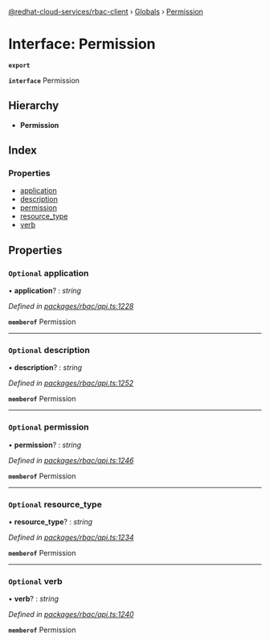 [@redhat-cloud-services/rbac-client](../README.md) › [Globals](../globals.md) › [Permission](permission.md)

# Interface: Permission

**`export`** 

**`interface`** Permission

## Hierarchy

* **Permission**

## Index

### Properties

* [application](permission.md#optional-application)
* [description](permission.md#optional-description)
* [permission](permission.md#optional-permission)
* [resource_type](permission.md#optional-resource_type)
* [verb](permission.md#optional-verb)

## Properties

### `Optional` application

• **application**? : *string*

*Defined in [packages/rbac/api.ts:1228](https://github.com/fhlavac/javascript-clients/blob/master/packages/rbac/api.ts#L1228)*

**`memberof`** Permission

___

### `Optional` description

• **description**? : *string*

*Defined in [packages/rbac/api.ts:1252](https://github.com/fhlavac/javascript-clients/blob/master/packages/rbac/api.ts#L1252)*

**`memberof`** Permission

___

### `Optional` permission

• **permission**? : *string*

*Defined in [packages/rbac/api.ts:1246](https://github.com/fhlavac/javascript-clients/blob/master/packages/rbac/api.ts#L1246)*

**`memberof`** Permission

___

### `Optional` resource_type

• **resource_type**? : *string*

*Defined in [packages/rbac/api.ts:1234](https://github.com/fhlavac/javascript-clients/blob/master/packages/rbac/api.ts#L1234)*

**`memberof`** Permission

___

### `Optional` verb

• **verb**? : *string*

*Defined in [packages/rbac/api.ts:1240](https://github.com/fhlavac/javascript-clients/blob/master/packages/rbac/api.ts#L1240)*

**`memberof`** Permission
